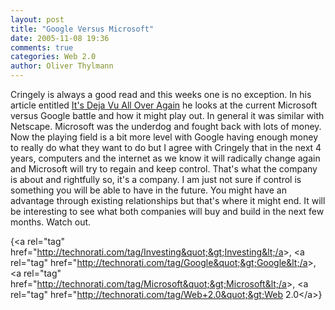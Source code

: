 ```yaml
---
layout: post
title: "Google Versus Microsoft"
date: 2005-11-08 19:36
comments: true
categories: Web 2.0
author: Oliver Thylmann
---
```






Cringely is always a good read and this weeks one is no exception. In his article entitled [It's Deja Vu All Over Again](http://www.pbs.org/cringely/pulpit/pulpit20051103.html) he looks at the current Microsoft versus Google battle and how it might play out. In general it was similar with Netscape. Microsoft was the underdog and fought back with lots of money. Now the playing field is a bit more level with Google having enough money to really do what they want to do but I agree with Cringely that in the next 4 years, computers and the internet as we know it will radically change again and Microsoft will try to regain and keep control. That's what the company is about and rightfully so, it's a company. I am just not sure if control is something you will be able to have in the future. You might have an advantage through existing relationships but that's where it might end. It will be interesting to see what both companies will buy and build in the next few months. Watch out.

{&lt;a rel=&quot;tag&quot; href=&quot;http://technorati.com/tag/Investing&quot;&gt;Investing&lt;/a&gt;, &lt;a rel=&quot;tag&quot; href=&quot;http://technorati.com/tag/Google&quot;&gt;Google&lt;/a&gt;, &lt;a rel=&quot;tag&quot; href=&quot;http://technorati.com/tag/Microsoft&quot;&gt;Microsoft&lt;/a&gt;, &lt;a rel=&quot;tag&quot; href=&quot;http://technorati.com/tag/Web+2.0&quot;&gt;Web 2.0&lt;/a&gt;}


